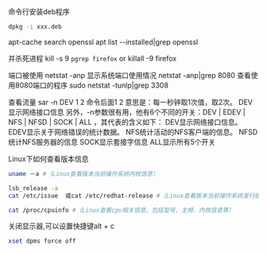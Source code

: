 命令行安装deb程序

 ```sh
dpkg -i xxx.deb
 ```

apt-cache search openssl
 apt list --installed|grep openssl


并杀死进程
 kill -s 9 `pgrep firefox`
 or
 killall -9 firefox

 端口被使用
netstat -anp 显示系统端口使用情况
netstat -anp|grep 8080 查看使用8080端口的程序
sudo netstat -tunlp|grep 3308


 查看流量
 sar -n DEV 1 2
命令后面1 2 意思是：每一秒钟取1次值，取2次。
DEV显示网络接口信息
另外，-n参数很有用，他有6个不同的开关：DEV | EDEV | NFS | NFSD | SOCK | ALL ，其代表的含义如下：
DEV显示网络接口信息。
EDEV显示关于网络错误的统计数据。
NFS统计活动的NFS客户端的信息。
NFSD统计NFS服务器的信息
SOCK显示套接字信息
ALL显示所有5个开关

Linux下如何查看版本信息
 ```sh
uname －a #（Linux查看版本当前操作系统内核信息）

lsb_release -a
cat /etc/issue  或cat /etc/redhat-release #（Linux查看版本当前操作系统发行版信息）

cat /proc/cpuinfo #（Linux查看cpu相关信息，包括型号、主频、内核信息等）

 ```

 关闭显示器,可以设置快捷键alt + c
  ```sh
 xset dpms force off
  ```